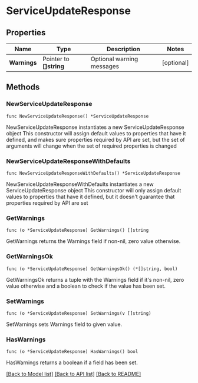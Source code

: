 # ServiceUpdateResponse

## Properties

Name | Type | Description | Notes
------------ | ------------- | ------------- | -------------
**Warnings** | Pointer to **[]string** | Optional warning messages | [optional] 

## Methods

### NewServiceUpdateResponse

`func NewServiceUpdateResponse() *ServiceUpdateResponse`

NewServiceUpdateResponse instantiates a new ServiceUpdateResponse object
This constructor will assign default values to properties that have it defined,
and makes sure properties required by API are set, but the set of arguments
will change when the set of required properties is changed

### NewServiceUpdateResponseWithDefaults

`func NewServiceUpdateResponseWithDefaults() *ServiceUpdateResponse`

NewServiceUpdateResponseWithDefaults instantiates a new ServiceUpdateResponse object
This constructor will only assign default values to properties that have it defined,
but it doesn't guarantee that properties required by API are set

### GetWarnings

`func (o *ServiceUpdateResponse) GetWarnings() []string`

GetWarnings returns the Warnings field if non-nil, zero value otherwise.

### GetWarningsOk

`func (o *ServiceUpdateResponse) GetWarningsOk() (*[]string, bool)`

GetWarningsOk returns a tuple with the Warnings field if it's non-nil, zero value otherwise
and a boolean to check if the value has been set.

### SetWarnings

`func (o *ServiceUpdateResponse) SetWarnings(v []string)`

SetWarnings sets Warnings field to given value.

### HasWarnings

`func (o *ServiceUpdateResponse) HasWarnings() bool`

HasWarnings returns a boolean if a field has been set.


[[Back to Model list]](../README.md#documentation-for-models) [[Back to API list]](../README.md#documentation-for-api-endpoints) [[Back to README]](../README.md)


